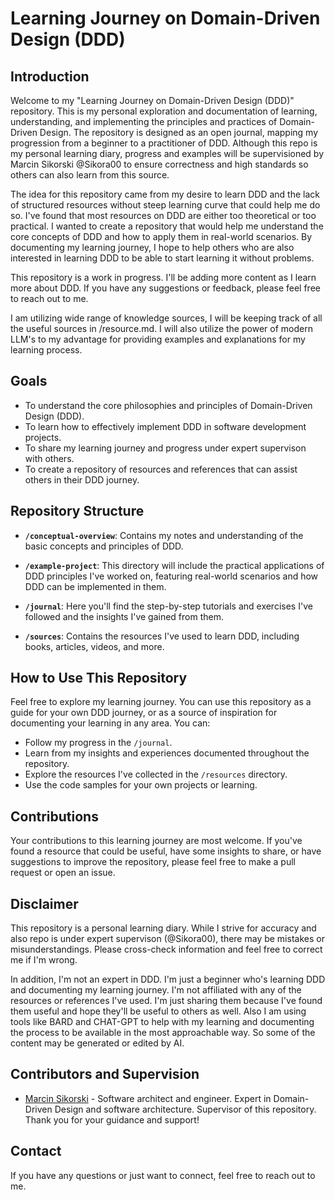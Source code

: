 # Learning Journey on Domain-Driven Design (DDD)

## Introduction

Welcome to my "Learning Journey on Domain-Driven Design (DDD)" repository. This is my personal exploration and documentation of learning, understanding, and implementing the principles and practices of Domain-Driven Design. The repository is designed as an open journal, mapping my progression from a beginner to a practitioner of DDD. Although this repo is my personal learning diary, progress and examples will be supervisioned by Marcin Sikorski @Sikora00 to ensure correctness and high standards so others can also learn from this source.

The idea for this repository came from my desire to learn DDD and the lack of structured resources without steep learning curve that could help me do so. I've found that most resources on DDD are either too theoretical or too practical. I wanted to create a repository that would help me understand the core concepts of DDD and how to apply them in real-world scenarios. By documenting my learning journey, I hope to help others who are also interested in learning DDD to be able to start learning it without problems.

This repository is a work in progress. I'll be adding more content as I learn more about DDD. If you have any suggestions or feedback, please feel free to reach out to me.

I am utilizing wide range of knowledge sources, I will be keeping track of all the useful sources in /resource.md. I will also utilize the power of modern LLM's to my advantage for providing examples and explanations for my learning process.

## Goals

- To understand the core philosophies and principles of Domain-Driven Design (DDD).
- To learn how to effectively implement DDD in software development projects.
- To share my learning journey and progress under expert supervison with others.
- To create a repository of resources and references that can assist others in their DDD journey.

## Repository Structure

- **`/conceptual-overview`**: Contains my notes and understanding of the basic concepts and principles of DDD.

- **`/example-project`**: This directory will include the practical applications of DDD principles I've worked on, featuring real-world scenarios and how DDD can be implemented in them.

- **`/journal`**: Here you'll find the step-by-step tutorials and exercises I've followed and the insights I've gained from them.

- **`/sources`**: Contains the resources I've used to learn DDD, including books, articles, videos, and more.

## How to Use This Repository

Feel free to explore my learning journey. You can use this repository as a guide for your own DDD journey, or as a source of inspiration for documenting your learning in any area. You can:

- Follow my progress in the `/journal`.
- Learn from my insights and experiences documented throughout the repository.
- Explore the resources I've collected in the `/resources` directory.
- Use the code samples for your own projects or learning.

## Contributions

Your contributions to this learning journey are most welcome. If you've found a resource that could be useful, have some insights to share, or have suggestions to improve the repository, please feel free to make a pull request or open an issue.

## Disclaimer

This repository is a personal learning diary. While I strive for accuracy and also repo is under expert supervison (@Sikora00), there may be mistakes or misunderstandings. Please cross-check information and feel free to correct me if I'm wrong.

In addition, I'm not an expert in DDD. I'm just a beginner who's learning DDD and documenting my learning journey. I'm not affiliated with any of the resources or references I've used. I'm just sharing them because I've found them useful and hope they'll be useful to others as well. Also I am using tools like BARD and CHAT-GPT to help with my learning and documenting the process to be available in the most approachable way. So some of the content may be generated or edited by AI.

## Contributors and Supervision

- [Marcin Sikorski](Sikora00) - Software architect and engineer. Expert in Domain-Driven Design and software architecture. Supervisor of this repository. Thank you for your guidance and support!

## Contact

If you have any questions or just want to connect, feel free to reach out to me.
